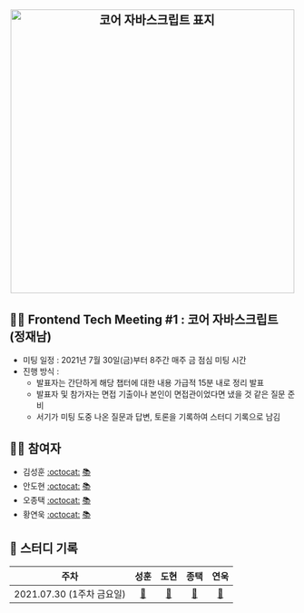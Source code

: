 <h2 align="center">
  <img src="https://user-images.githubusercontent.com/35240142/127080737-3ac776ee-6977-4eaf-b800-b1233da77d93.png" alt="코어 자바스크립트 표지" width="500">
</h2>

## 👨‍💻 Frontend Tech Meeting #1 : 코어 자바스크립트 (정재남)

- 미팅 일정 : 2021년 7월 30일(금)부터 8주간 매주 금 점심 미팅 시간
- 진행 방식 :
  - 발표자는 간단하게 해당 챕터에 대한 내용 가급적 15분 내로 정리 발표
  - 발표자 및 참가자는 면접 기출이나 본인이 면접관이었다면 냈을 것 같은 질문 준비
  - 서기가 미팅 도중 나온 질문과 답변, 토론을 기록하여 스터디 기록으로 남김

## 🙇‍♂️ 참여자

- 김성훈 [:octocat:](https://github.com/Tonyk0901) [📚](https://velog.io/@tonyk0901)
- 안도현 [:octocat:](https://github.com/) [📚]()
- 오종택 [:octocat:](https://github.com/saengmotmi) [📚](https://saengmotmi.netlify.app/)
- 황연욱 [:octocat:](https://github.com/) [📚]()

## 📘 스터디 기록

|           주차            |               성훈               |               도현               |               종택               |               연욱               |
| :-----------------------: | :------------------------------: | :------------------------------: | :------------------------------: | :------------------------------: |
| 2021.07.30 (1주차 금요일) | [:link:](./ms/week_1/Tuesday.md) | [:link:](./dh/week_1/Tuesday.md) | [:link:](./sw/week_1/Tuesday.md) | [:link:](./sw/week_1/Tuesday.md) |
